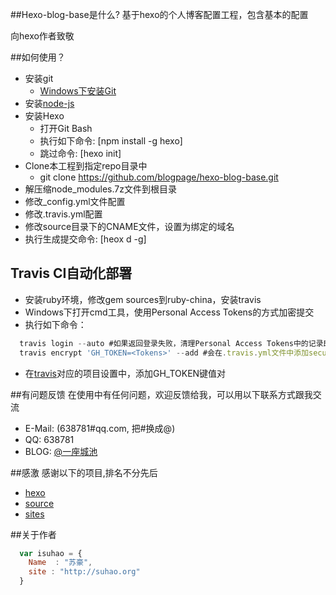 ##Hexo-blog-base是什么?
基于hexo的个人博客配置工程，包含基本的配置

向hexo作者致敬

##如何使用？

* 安装git
    * [Windows下安装Git](http://jingyan.baidu.com/article/90895e0fb3495f64ed6b0b50.html)
* 安装[node-js](https://nodejs.org/en/)
* 安装Hexo
    * 打开Git Bash
    * 执行如下命令: [npm install -g hexo]
    * 跳过命令: [hexo init]
* Clone本工程到指定repo目录中
    * git clone https://github.com/blogpage/hexo-blog-base.git
* 解压缩node_modules.7z文件到根目录
* 修改_config.yml文件配置
* 修改.travis.yml配置
* 修改source目录下的CNAME文件，设置为绑定的域名
* 执行生成提交命令: [heox d -g]

## Travis CI自动化部署
* 安装ruby环境，修改gem sources到ruby-china，安装travis
* Windows下打开cmd工具，使用Personal Access Tokens的方式加密提交
* 执行如下命令：
```javascript
  travis login --auto #如果返回登录失败，清理Personal Access Tokens中的记录即可
  travis encrypt 'GH_TOKEN=<Tokens>' --add #会在.travis.yml文件中添加secure值（如果文件为空，添加到env-global下，反之在dd下）
``` 
* 在[travis](https://travis-ci.org)对应的项目设置中，添加GH_TOKEN键值对


##有问题反馈
在使用中有任何问题，欢迎反馈给我，可以用以下联系方式跟我交流

* E-Mail: (638781#qq.com, 把#换成@)
* QQ: 638781
* BLOG: [@一座城池](http://isuhao.cn)

##感激
感谢以下的项目,排名不分先后

* [hexo](http://isuhao.cn/) 
* [source](http://blog.sc/)
* [sites](http://sites.so)

##关于作者

```javascript
  var isuhao = {
    Name  : "苏豪",
    site : "http://suhao.org"
  }
```
